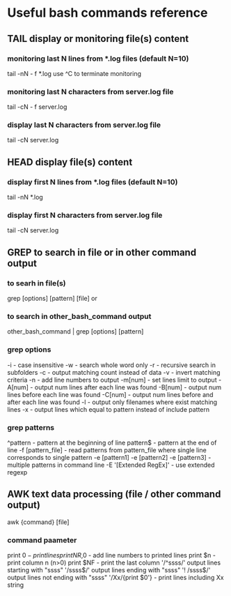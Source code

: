 # Useful bash commands reference
## TAIL display or monitoring file(s) content
### monitoring last N lines from *.log files (default N=10)
tail -nN - f *.log
use ^C to terminate monitoring
### monitoring last N characters from server.log file
tail -cN - f server.log
### display last N characters from server.log file
tail -cN server.log
## HEAD display file(s) content
### display first N lines from *.log files (default N=10)
tail -nN  *.log
### display first N characters from server.log file
tail -cN server.log
## GREP to search in file or in other command output
### to searh in file(s)
 grep [options] [pattern] [file]
or
### to search in other_bash_command output
 other_bash_command | grep [options] [pattern]
 ### grep options
 -i - case insensitive
 -w - search whole word only
 -r - recursive search in subfolders
 -c - output matching count instead of data
 -v - invert matching criteria
 -n - add line numbers to output
 -m[num] - set lines limit to output
 -A[num] - output num lines after each line was found
 -B[num] - output num lines before each line was found
 -C[num] - output num lines before and after each line was found
 -l  - output only filenames where exist matching lines 
 -x - output lines which equal to pattern instead of include pattern
 ### grep patterns
 ^pattern - pattern at the beginning of line
 pattern$ - pattern at the end of line
 -f [pattern_file] - read patterns from pattern_file where single line corresponds to single pattern
 -e [pattern1] -e [pattern2] -e [pattern3] - multiple patterns in command line
 -E '[Extended RegEx]' - use extended regexp
## AWK text data processing (file / other command output)
awk {command} [file]
### command paameter
print $0 - print lines
print NR,$0 - add line numbers to printed lines 
print $n - print column n (n>0)
print $NF - print the last column
'/^ssss/' output lines starting with "ssss" 
'/ssss$/' output lines ending with "ssss" 
'! /ssss$/'  output lines not ending with "ssss" 
'/Xx/{print $0'} - print lines including Xx string
